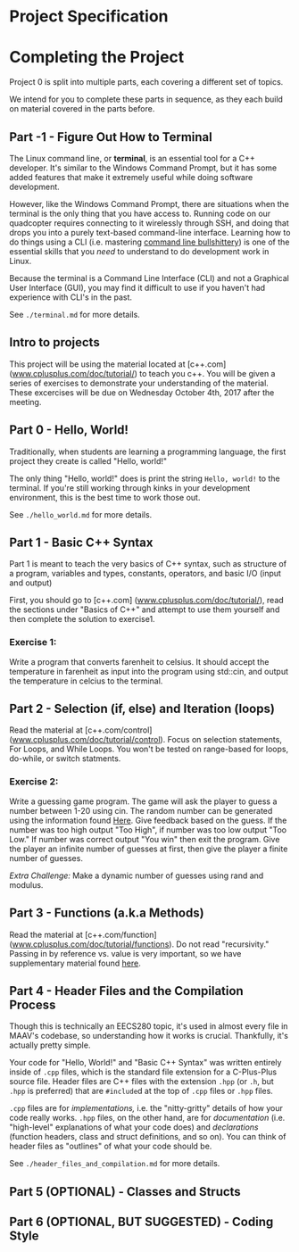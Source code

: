 Project Specification
================================================================================

Completing the Project
================================================================================
Project 0 is split into multiple parts, each covering a different set of
topics.

We intend for you to complete these parts in sequence, as they each build
on material covered in the parts before.


Part -1 - Figure Out How to Terminal
--------------------------------------------------------------------------------
The Linux command line, or **terminal**, is an essential tool for a C++
developer. It's similar to the Windows Command Prompt, but it has some added
features that make it extremely useful while doing software development.

However, like the Windows Command Prompt, there are situations when the
terminal is the only thing that you have access to. Running code on our
quadcopter requires connecting to it wirelessly through SSH, and doing that
drops you into a purely text-based command-line interface. Learning how to
do things using a CLI (i.e. mastering [command line
bullshittery](http://www.pgbovine.net/command-line-bullshittery.htm)) is
one of the essential skills that you _need_ to understand to do development
work in Linux.

Because the terminal is a Command Line Interface (CLI) and not a Graphical
User Interface (GUI), you may find it difficult to use if you haven't had
experience with CLI's in the past.

See `./terminal.md` for more details.

Intro to projects
-------------------------------------------------------------------------------
This project will be using the material located at [c++.com] (www.cplusplus.com/doc/tutorial/) to
teach you c++. You will be given a series of exercises to demonstrate your understanding of the
material. These excercises will be due on Wednesday October 4th, 2017 after the meeting.

Part 0 - Hello, World!
--------------------------------------------------------------------------------
Traditionally, when students are learning a programming language, the first
project they create is called "Hello, world!"

The only thing "Hello, world!" does is print the string `Hello, world!` to
the terminal. If you're still working through kinks in your development
environment, this is the best time to work those out.

See `./hello_world.md` for more details.

Part 1 - Basic C++ Syntax
--------------------------------------------------------------------------------
Part 1 is meant to teach the very basics of C++ syntax, such as structure of
a program, variables and types, constants, operators, and basic I/O (input and output)

First, you should go to [c++.com] (www.cplusplus.com/doc/tutorial/), read the sections
under "Basics of C++" and attempt to use them yourself and then complete the solution
to exercise1.

### Exercise 1:
Write a program that converts farenheit to celsius. It should accept the temperature in farenheit
as input into the program using std::cin, and output the temperature in celcius to the
terminal.

Part 2 - Selection (if, else) and Iteration (loops)
--------------------------------------------------------------------------------
Read the material at [c++.com/control] (www.cplusplus.com/doc/tutorial/control). Focus on
selection statements, For Loops, and While Loops. You won't be tested on range-based for
loops, do-while, or switch statments.

### Exercise 2:
Write a guessing game program.  The game will ask the player to guess a number between 1-20 using
cin. The random number can be generated using the information found [Here](www.cplusplus.com/reference/cstlib/rand/).
Give feedback based on the guess. If the number was too high output "Too High", if number was
too low output "Too Low." If number was correct output "You win" then exit the program. Give the
player an infinite number of guesses at first, then give the player a finite number of guesses.

*Extra Challenge:*
Make a dynamic number of guesses using rand and modulus.

Part 3 - Functions (a.k.a Methods)
--------------------------------------------------------------------------------
Read the material at [c++.com/function] (www.cplusplus.com/doc/tutorial/functions). Do not read
"recursivity."  Passing in by reference vs. value is very important, so we have supplementary
material found [here](link).



Part 4 - Header Files and the Compilation Process
--------------------------------------------------------------------------------
Though this is technically an EECS280 topic, it's used in almost every file
in MAAV's codebase, so understanding how it works is crucial. Thankfully,
it's actually pretty simple.

Your code for "Hello, World!" and "Basic C++ Syntax" was written entirely
inside of `.cpp` files, which is the standard file extension for a
C-Plus-Plus source file. Header files are C++ files with the extension
`.hpp` (or `.h`, but `.hpp` is preferred) that are `#include`d at the top
of `.cpp` files or `.hpp` files.

`.cpp` files are for _implementations,_ i.e. the "nitty-gritty" details of
how your code really works. `.hpp` files, on the other hand, are for
_documentation_ (i.e. "high-level" explanations of what your code does)
and _declarations_ (function headers, class and struct definitions, and so
on). You can think of header files as "outlines" of what your code should
be.

See `./header_files_and_compilation.md` for more details.

Part 5 (OPTIONAL) - Classes and Structs
--------------------------------------------------------------------------------


Part 6 (OPTIONAL, BUT SUGGESTED) - Coding Style
--------------------------------------------------------------------------------


